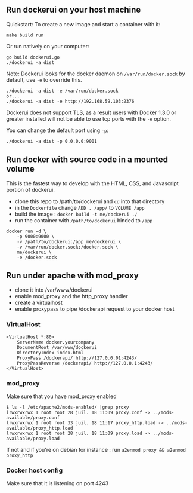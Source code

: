 ## Run dockerui on your host machine

Quickstart:
To create a new image and start a container with it:
```
make build run
```
Or run natively on your computer:
```
go build dockerui.go
./dockerui -a dist
```
Note: Dockerui looks for the docker daemon on `/var/run/docker.sock` by default, use `-e` to override this. 
```
./dockerui -a dist -e /var/run/docker.sock
or...
./dockerui -a dist -e http://192.168.59.103:2376
```
Dockerui does not support TLS, as a result users with Docker 1.3.0 or greater installed will not be able to use tcp ports with the `-e` option.

You can change the default port using `-p`:
```
./dockerui -a dist -p 0.0.0.0:9001
```

## Run docker with source code in a mounted volume

This is the fastest way to develop with the HTML, CSS, and Javascript portion of dockerui.

- clone this repo to /path/to/dockerui and `cd` into that directory
- in the `Dockerfile` change `ADD . /app/` to `VOLUME /app`
- build the image : `docker build -t me/dockerui ./`
- run the container with `/path/to/dockerui` binded to `/app`

```
docker run -d \
    -p 9000:9000 \
    -v /path/to/dockerui:/app me/dockerui \
    -v /var/run/docker.sock:/docker.sock \
    me/dockerui \
    -e /docker.sock
```

## Run under apache with mod_proxy

- clone it into /var/www/dockerui
- enable mod_proxy and the http_proxy handler
- create a virtualhost
- enable proxypass to pipe /dockerapi request to your docker host

### VirtualHost

```
<VirtualHost *:80>
    ServerName docker.yourcompany
    DocumentRoot /var/www/dockerui
    DirectoryIndex index.html
    ProxyPass /dockerapi/ http://127.0.0.01:4243/
    ProxyPassReverse /dockerapi/ http://127.0.0.1:4243/
</VirtualHost>
```

### mod_proxy

Make sure that you have mod_proxy enabled

```
$ ls -l /etc/apache2/mods-enabled/ |grep proxy
lrwxrwxrwx 1 root root 28 juil. 18 11:09 proxy.conf -> ../mods-available/proxy.conf
lrwxrwxrwx 1 root root 33 juil. 18 11:17 proxy_http.load -> ../mods-available/proxy_http.load
lrwxrwxrwx 1 root root 28 juil. 18 11:09 proxy.load -> ../mods-available/proxy.load
```

If not and if you're on debian for instance : run `a2enmod proxy && a2enmod proxy_http`

### Docker host config

Make sure that it is listening on port 4243